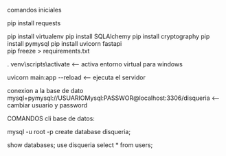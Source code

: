 comandos iniciales

pip install requests

pip install virtualenv
pip install SQLAlchemy
pip install cryptography
pip install pymysql
pip install uvicorn fastapi   
pip freeze > requirements.txt


. venv\scripts\activate   <-- activa entorno virtual para windows

uvicorn main:app --reload  <-- ejecuta el servidor

conexion a la base de dato
mysql+pymysql://USUARIOMysql:PASSWOR@localhost:3306/disqueria  <-- cambiar usuario y password

COMANDOS cli base de datos:

mysql -u root -p
create database disqueria;

show databases;
use disqueria
select * from users;


